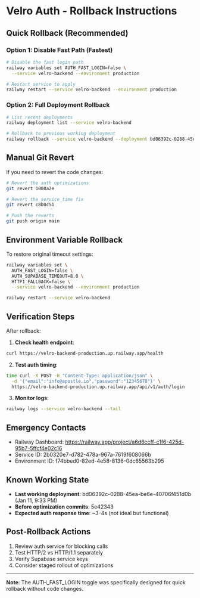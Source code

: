 # Velro Auth - Rollback Instructions

## Quick Rollback (Recommended)

### Option 1: Disable Fast Path (Fastest)
```bash
# Disable the fast login path
railway variables set AUTH_FAST_LOGIN=false \
  --service velro-backend --environment production

# Restart service to apply
railway restart --service velro-backend --environment production
```

### Option 2: Full Deployment Rollback
```bash
# List recent deployments
railway deployment list --service velro-backend

# Rollback to previous working deployment
railway rollback --service velro-backend --deployment bd06392c-0288-45ea-be6e-40706f451d0b
```

## Manual Git Revert

If you need to revert the code changes:

```bash
# Revert the auth optimizations
git revert 1000a2e

# Revert the service_time fix
git revert c8b0c51

# Push the reverts
git push origin main
```

## Environment Variable Rollback

To restore original timeout settings:

```bash
railway variables set \
  AUTH_FAST_LOGIN=false \
  AUTH_SUPABASE_TIMEOUT=8.0 \
  HTTP1_FALLBACK=false \
  --service velro-backend --environment production

railway restart --service velro-backend
```

## Verification Steps

After rollback:

1. **Check health endpoint**:
```bash
curl https://velro-backend-production.up.railway.app/health
```

2. **Test auth timing**:
```bash
time curl -X POST -H "Content-Type: application/json" \
  -d '{"email":"info@apostle.io","password":"12345678"}' \
  https://velro-backend-production.up.railway.app/api/v1/auth/login
```

3. **Monitor logs**:
```bash
railway logs --service velro-backend --tail
```

## Emergency Contacts

- Railway Dashboard: https://railway.app/project/a6d6ccff-c1f6-425d-95b7-5ffcf4e02c16
- Service ID: 2b0320e7-d782-478a-967a-7619f608066b
- Environment ID: f74bbed0-82ed-4e58-8136-0dc65563b295

## Known Working State

- **Last working deployment**: bd06392c-0288-45ea-be6e-40706f451d0b (Jan 11, 9:33 PM)
- **Before optimization commits**: 5e42343
- **Expected auth response time**: ~3-4s (not ideal but functional)

## Post-Rollback Actions

1. Review auth service for blocking calls
2. Test HTTP/2 vs HTTP/1.1 separately
3. Verify Supabase service keys
4. Consider staged rollout of optimizations

---

**Note**: The AUTH_FAST_LOGIN toggle was specifically designed for quick rollback without code changes.